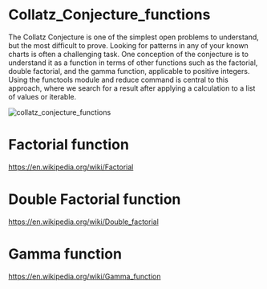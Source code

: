 # Collatz_Conjecture_functions
The Collatz Conjecture is one of the simplest open problems to understand, but the most difficult to prove. Looking for patterns in any of your known charts is often a challenging task. One conception of the conjecture is to understand it as a function in terms of other functions such as the factorial, double factorial, and the gamma function, applicable to positive integers. Using the functools module and reduce command is central to this approach, where we search for a result after applying a calculation to a list of values or iterable.

![collatz_conjecture_functions](https://user-images.githubusercontent.com/93230178/225809457-9a5f24a1-9a9e-431a-8c70-3d3a4212d2cc.png)







# Factorial function
https://en.wikipedia.org/wiki/Factorial

# Double Factorial function
https://en.wikipedia.org/wiki/Double_factorial

# Gamma function
https://en.wikipedia.org/wiki/Gamma_function
